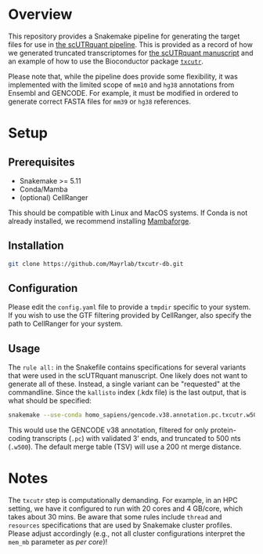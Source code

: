 # Overview
This repository provides a Snakemake pipeline for generating the target files for use in 
[the scUTRquant pipeline](https://Mayrlab.github.io/scUTRquant). This is provided as a record
of how we generated truncated transcriptomes for [the scUTRquant manuscript](https://www.biorxiv.org/content/10.1101/2021.11.22.469635v1) 
and an example of how to use the Bioconductor package [`txcutr`](https://bioconductor.org/packages/release/bioc/html/txcutr.html). 

Please note that, while the pipeline does provide some flexibility, it was implemented with the limited
scope of `mm10` and `hg38` annotations from Ensembl and GENCODE. For example, it must be modified
in ordered to generate correct FASTA files for `mm39` or `hg38` references.

# Setup
## Prerequisites
- Snakemake >= 5.11
- Conda/Mamba
- (optional) CellRanger

This should be compatible with Linux and MacOS systems. If Conda is not already installed, we recommend 
installing [Mambaforge](https://github.com/conda-forge/miniforge#mambaforge).

## Installation

```bash
git clone https://github.com/Mayrlab/txcutr-db.git
```

## Configuration
Please edit the `config.yaml` file to provide a `tmpdir` specific to your system. If you wish 
to use the GTF filtering provided by CellRanger, also specify the path to CellRanger for your system.

## Usage
The `rule all:` in the Snakefile contains specifications for several variants that were used in the scUTRquant 
manuscript. One likely does not want to generate all of these. Instead, a single variant can be "requested" at
the commandline. Since the `kallisto` index (.kdx file) is the last output, that is what should be specified:

```bash
snakemake --use-conda homo_sapiens/gencode.v38.annotation.pc.txcutr.w500.kdx
```

This would use the GENCODE v38 annotation, filtered for only protein-coding transcripts (`.pc`) with validated
3' ends, and truncated to 500 nts (`.w500`). The default merge table (TSV) will use a 200 nt merge distance.

# Notes

The `txcutr` step is computationally demanding. For example, in an HPC setting, we have it configured to 
run with 20 cores and 4 GB/core, which takes about 30 mins. Be aware that some rules include `thread` and 
`resources` specifications that are used by Snakemake cluster profiles. Please adjust accordingly (e.g., 
not all cluster configurations interpret the `mem_mb` parameter as *per core*)!

